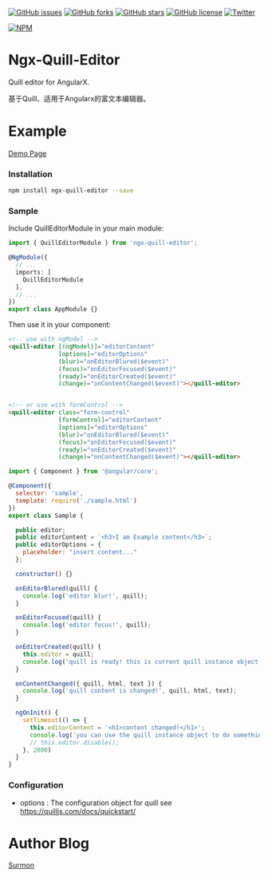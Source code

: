 [![GitHub issues](https://img.shields.io/github/issues/surmon-china/ngx-quill-editor.svg?style=flat-square)](https://github.com/surmon-china/ngx-quill-editor/issues)
[![GitHub forks](https://img.shields.io/github/forks/surmon-china/ngx-quill-editor.svg?style=flat-square)](https://github.com/surmon-china/ngx-quill-editor/network)
[![GitHub stars](https://img.shields.io/github/stars/surmon-china/ngx-quill-editor.svg?style=flat-square)](https://github.com/surmon-china/ngx-quill-editor/stargazers)
[![GitHub license](https://img.shields.io/badge/license-MIT-blue.svg?style=flat-square)](https://raw.githubusercontent.com/surmon-china/ngx-quill-editor/master/LICENSE)
[![Twitter](https://img.shields.io/twitter/url/https/github.com/surmon-china/ngx-quill-editor.svg?style=social?style=flat-square)](https://twitter.com/intent/tweet?text=Wow:&url=%5Bobject%20Object%5D)

[![NPM](https://nodei.co/npm/ngx-quill-editor.png?downloads=true&downloadRank=true&stars=true)](https://nodei.co/npm/ngx-quill-editor/)


# Ngx-Quill-Editor
Quill editor for AngularX.

基于Quill、适用于Angularx的富文本编辑器。


# Example
[Demo Page](https://surmon-china.github.io/ngx-quill-editor/)


### Installation

``` bash
npm install ngx-quill-editor --save
```

### Sample

Include QuillEditorModule in your main module:
``` typescript
import { QuillEditorModule } from 'ngx-quill-editor';

@NgModule({
  // ...
  imports: [
    QuillEditorModule
  ],
  // ...
})
export class AppModule {}
```

Then use it in your component:

``` html
<!-- use with ngModel -->
<quill-editor [(ngModel)]="editorContent"
              [options]="editorOptions"
              (blur)="onEditorBlured($event)"
              (focus)="onEditorFocused($event)"
              (ready)="onEditorCreated($event)"
              (change)="onContentChanged($event)"></quill-editor>


<!-- or use with formControl -->
<quill-editor class="form-control"
              [formControl]="editorContent"
              [options]="editorOptions"
              (blur)="onEditorBlured($event)"
              (focus)="onEditorFocused($event)"
              (ready)="onEditorCreated($event)"
              (change)="onContentChanged($event)"></quill-editor>
```

``` javascript
import { Component } from '@angular/core';

@Component({
  selector: 'sample',
  template: require('./sample.html')
})
export class Sample {

  public editor;
  public editorContent = `<h3>I am Example content</h3>`;
  public editorOptions = {
    placeholder: "insert content..."
  };

  constructor() {}

  onEditorBlured(quill) {
    console.log('editor blur!', quill);
  }

  onEditorFocused(quill) {
    console.log('editor focus!', quill);
  }

  onEditorCreated(quill) {
    this.editor = quill;
    console.log('quill is ready! this is current quill instance object', quill);
  }

  onContentChanged({ quill, html, text }) {
    console.log('quill content is changed!', quill, html, text);
  }

  ngOnInit() {
    setTimeout(() => {
      this.editorContent = '<h1>content changed!</h1>';
      console.log('you can use the quill instance object to do something', this.editor);
      // this.editor.disable();
    }, 2800)
  }
}
```


### Configuration
- options : The configuration object for quill see https://quilljs.com/docs/quickstart/


# Author Blog
[Surmon](https://surmon.me)

